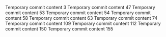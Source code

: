 Temporary commit content 3
Temporary commit content 47
Temporary commit content 53
Temporary commit content 54
Temporary commit content 58
Temporary commit content 63
Temporary commit content 74
Temporary commit content 109
Temporary commit content 112
Temporary commit content 150
Temporary commit content 155
